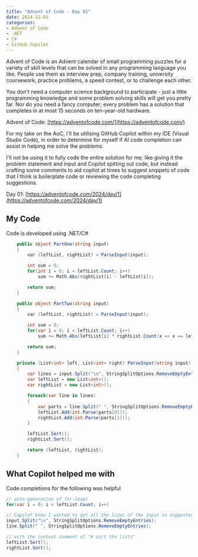 ```yaml
---
title: "Advent of Code - Day 01"
date: 2024-12-03
categories:
- Advent of Code
- .NET
- C#
- GitHub Copilot
---
```


Advent of Code is an Advent calendar of small programming puzzles for a variety of skill levels that can be solved in any programming language you like. People use them as interview prep, company training, university coursework, practice problems, a speed contest, or to challenge each other.

You don't need a computer science background to participate - just a little programming knowledge and some problem solving skills will get you pretty far. Nor do you need a fancy computer; every problem has a solution that completes in at most 15 seconds on ten-year-old hardware.

Advent of Code: [https://adventofcode.com/](https://adventofcode.com/)

For my take on the AoC, I'll be utilising GitHub Copilot within my IDE (Visual Studio Code), in order to determine for myself if AI code completion can assist in helping me solve the problems.

I'll not be using it to fully code the entire solution for me; like giving it the problem statement and input and Copilot spitting out code, but instead crafting some comments to aid copilot at times to suggest snippets of code that I think is boilerplate code or reviewing the code completing suggestions.

Day 01: [https://adventofcode.com/2024/day/1](https://adventofcode.com/2024/day/1)

## My Code

Code is developed using .NET/C#

```cs
    public object PartOne(string input)
    {
        var (leftList, rightList) = ParseInput(input);

        int sum = 0;
        for(int i = 0; i < leftList.Count; i++)
            sum += Math.Abs(rightList[i] - leftList[i]);

        return sum;
    }

    public object PartTwo(string input) 
    {
        var (leftList, rightList) = ParseInput(input); 

        int sum = 0;
        for(var i = 0; i < leftList.Count; i++)
            sum += Math.Abs(leftList[i] * rightList.Count(x => x == leftList[i]));

        return sum;
    }

    private (List<int> left, List<int> right) ParseInput(string input)
    {
        var lines = input.Split("\n", StringSplitOptions.RemoveEmptyEntries);
        var leftList = new List<int>();
        var rightList = new List<int>();

        foreach(var line in lines)
        {
            var parts = line.Split(" ", StringSplitOptions.RemoveEmptyEntries);
            leftList.Add(int.Parse(parts[0]));
            rightList.Add(int.Parse(parts[1]));
        }

        leftList.Sort();
        rightList.Sort();

        return (leftList, rightList);
    }
```

## What Copilot helped me with

Code completions for the following was helpful

```cs
// auto-generation of for-loops
for(var i = 0; i < leftList.Count; i++)

// Copilot knew I wanted to get all the lines of the input so suggested I split on the new line character
input.Split("\n", StringSplitOptions.RemoveEmptyEntries);
line.Split(" ", StringSplitOptions.RemoveEmptyEntries);

// with the context comment of "# sort the lists"
leftList.Sort();
rightList.Sort();

```